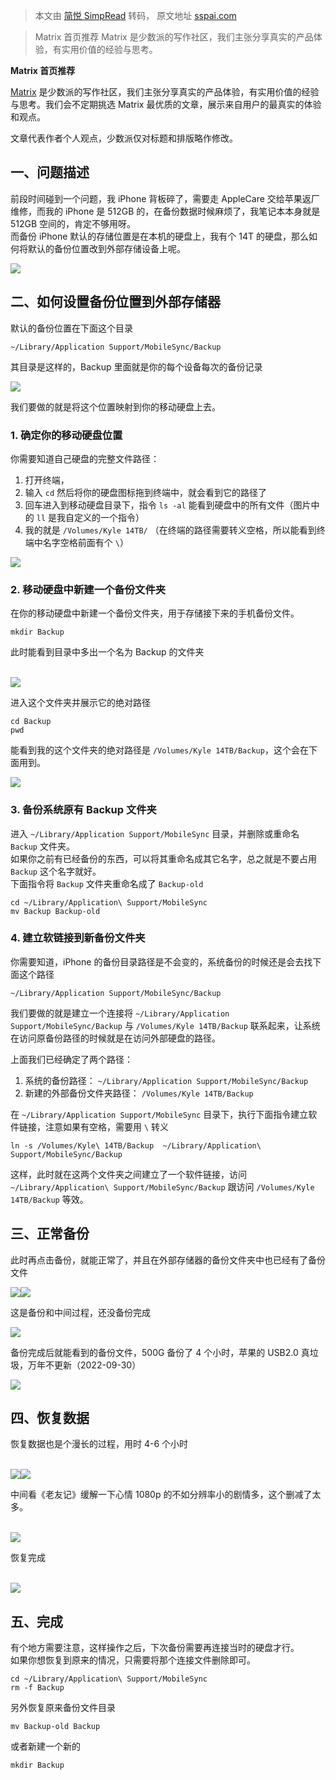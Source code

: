 > 本文由 [简悦 SimpRead](http://ksria.com/simpread/) 转码， 原文地址 [sspai.com](https://sspai.com/post/76016)

> Matrix 首页推荐 Matrix 是少数派的写作社区，我们主张分享真实的产品体验，有实用价值的经验与思考。

**Matrix 首页推荐**

[Matrix](https://sspai.com/matrix) 是少数派的写作社区，我们主张分享真实的产品体验，有实用价值的经验与思考。我们会不定期挑选 Matrix 最优质的文章，展示来自用户的最真实的体验和观点。

文章代表作者个人观点，少数派仅对标题和排版略作修改。

一、问题描述
------

前段时间碰到一个问题，我 iPhone 背板碎了，需要走 AppleCare 交给苹果返厂维修，而我的 iPhone 是 512GB 的，在备份数据时候麻烦了，我笔记本本身就是 512GB 空间的，肯定不够用呀。  
而备份 iPhone 默认的存储位置是在本机的硬盘上，我有个 14T 的硬盘，那么如何将默认的备份位置改到外部存储设备上呢。

![](https://cdn.sspai.com/editor/u_kylebing/16645479872255.png)

二、如何设置备份位置到外部存储器
----------------

默认的备份位置在下面这个目录

```
~/Library/Application Support/MobileSync/Backup
```

其目录是这样的，Backup 里面就是你的每个设备每次的备份记录

![](https://cdn.sspai.com/editor/u_kylebing/16645479872274.png)

  
我们要做的就是将这个位置映射到你的移动硬盘上去。

### 1. 确定你的移动硬盘位置

你需要知道自己硬盘的完整文件路径：

1.  打开终端，
2.  输入 `cd` 然后将你的硬盘图标拖到终端中，就会看到它的路径了
3.  回车进入到移动硬盘目录下，指令 `ls -al` 能看到硬盘中的所有文件（图片中的 `ll` 是我自定义的一个指令）
4.  我的就是 `/Volumes/Kyle 14TB/` （在终端的路径需要转义空格，所以能看到终端中名字空格前面有个 `\`）

![](https://cdn.sspai.com/editor/u_kylebing/16645479872280.gif)

### 2. 移动硬盘中新建一个备份文件夹

在你的移动硬盘中新建一个备份文件夹，用于存储接下来的手机备份文件。

```
mkdir Backup
```

此时能看到目录中多出一个名为 Backup 的文件夹  
 

![](https://cdn.sspai.com/editor/u_kylebing/16645479872284.png)

进入这个文件夹并展示它的绝对路径

```
cd Backup
pwd
```

能看到我的这个文件夹的绝对路径是 `/Volumes/Kyle 14TB/Backup`，这个会在下面用到。

![](https://cdn.sspai.com/editor/u_kylebing/16645479872288.png)

### 3. 备份系统原有 Backup 文件夹

进入 `~/Library/Application Support/MobileSync` 目录，并删除或重命名 `Backup` 文件夹。  
如果你之前有已经备份的东西，可以将其重命名成其它名字，总之就是不要占用 `Backup` 这个名字就好。  
下面指令将 `Backup` 文件夹重命名成了 `Backup-old`

```
cd ~/Library/Application\ Support/MobileSync
mv Backup Backup-old
```

### 4. 建立软链接到新备份文件夹

你需要知道，iPhone 的备份目录路径是不会变的，系统备份的时候还是会去找下面这个路径

```
~/Library/Application Support/MobileSync/Backup
```

我们要做的就是建立一个连接将 `~/Library/Application Support/MobileSync/Backup` 与 `/Volumes/Kyle 14TB/Backup` 联系起来，让系统在访问原备份路径的时候就是在访问外部硬盘的路径。

上面我们已经确定了两个路径：

1.  系统的备份路径： `~/Library/Application Support/MobileSync/Backup`
2.  新建的外部备份文件夹路径： `/Volumes/Kyle 14TB/Backup`

在 `~/Library/Application Support/MobileSync` 目录下，执行下面指令建立软件链接，注意如果有空格，需要用 `\` 转义

```
ln -s /Volumes/Kyle\ 14TB/Backup  ~/Library/Application\ Support/MobileSync/Backup
```

这样，此时就在这两个文件夹之间建立了一个软件链接，访问 `~/Library/Application\ Support/MobileSync/Backup` 跟访问 `/Volumes/Kyle 14TB/Backup` 等效。

三、正常备份
------

此时再点击备份，就能正常了，并且在外部存储器的备份文件夹中也已经有了备份文件

![](https://cdn.sspai.com/editor/u_kylebing/16645479872293.png)![](https://cdn.sspai.com/editor/u_kylebing/16645479872297.png)

  
这是备份和中间过程，还没备份完成

![](https://cdn.sspai.com/editor/u_kylebing/16645479872301.png)

备份完成后就能看到的备份文件，500G 备份了 4 个小时，苹果的 USB2.0 真垃圾，万年不更新（2022-09-30）

![](https://cdn.sspai.com/editor/u_kylebing/16645479872305.png)

四、恢复数据
------

恢复数据也是个漫长的过程，用时 4-6 个小时  
 

![](https://cdn.sspai.com/editor/u_kylebing/16645479872309.png)![](https://cdn.sspai.com/editor/u_kylebing/16645479872314.png)

  
中间看《老友记》缓解一下心情 1080p 的不如分辨率小的剧情多，这个删减了太多。  
 

![](https://cdn.sspai.com/editor/u_kylebing/16645479872318.png)

恢复完成  
 

![](https://cdn.sspai.com/editor/u_kylebing/16645479872322.png)

五、完成
----

有个地方需要注意，这样操作之后，下次备份需要再连接当时的硬盘才行。  
如果你想恢复到原来的情况，只需要将那个连接文件删除即可。

```
cd ~/Library/Application\ Support/MobileSync
rm -f Backup
```

另外恢复原来备份文件目录

```
mv Backup-old Backup
```

或者新建一个新的

```
mkdir Backup
```